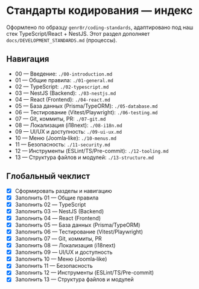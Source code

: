 # Стандарты кодирования — индекс

Оформлено по образцу `genr8r/coding-standards`, адаптировано под наш стек TypeScript/React + NestJS. Этот раздел дополняет `docs/DEVELOPMENT_STANDARDS.md` (процессы).

## Навигация
- 00 — Введение: `./00-introduction.md`
- 01 — Общие правила: `./01-general.md`
- 02 — TypeScript: `./02-typescript.md`
- 03 — NestJS (Backend): `./03-nestjs.md`
- 04 — React (Frontend): `./04-react.md`
- 05 — База данных (Prisma/TypeORM): `./05-database.md`
- 06 — Тестирование (Vitest/Playwright): `./06-testing.md`
- 07 — Git, коммиты, PR: `./07-git.md`
- 08 — Локализация (i18next): `./08-i18n.md`
- 09 — UI/UX и доступность: `./09-ui-ux.md`
- 10 — Меню (Joomla‑like): `./10-menus.md`
- 11 — Безопасность: `./11-security.md`
- 12 — Инструменты (ESLint/TS/Pre-commit): `./12-tooling.md`
- 13 — Структура файлов и модулей: `./13-structure.md`

## Глобальный чеклист
- [x] Сформировать разделы и навигацию
- [x] Заполнить 01 — Общие правила
- [x] Заполнить 02 — TypeScript
- [x] Заполнить 03 — NestJS (Backend)
- [x] Заполнить 04 — React (Frontend)
- [x] Заполнить 05 — База данных (Prisma/TypeORM)
- [x] Заполнить 06 — Тестирование (Vitest/Playwright)
- [x] Заполнить 07 — Git, коммиты, PR
- [x] Заполнить 08 — Локализация (i18next)
- [x] Заполнить 09 — UI/UX и доступность
- [x] Заполнить 10 — Меню (Joomla‑like)
- [x] Заполнить 11 — Безопасность
- [x] Заполнить 12 — Инструменты (ESLint/TS/Pre-commit)
- [x] Заполнить 13 — Структура файлов и модулей